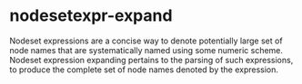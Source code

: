 # nodesetexpr-expand
Nodeset expressions are a concise way to denote potentially large set
of node names that are systematically named using some numeric scheme.
Nodeset expression expanding pertains to the parsing of such expressions,
to produce the complete set of node names denoted by the expression.
